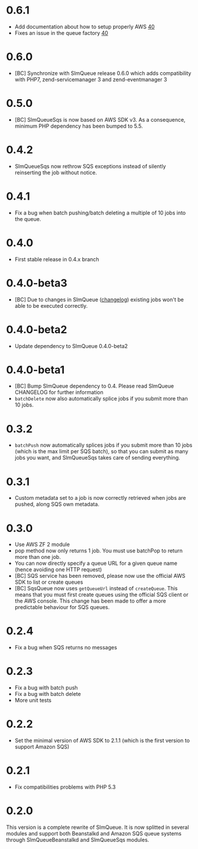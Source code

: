 # 0.6.1

- Add documentation about how to setup properly AWS [40](https://github.com/juriansluiman/SlmQueueSqs/pull/40)
- Fixes an issue in the queue factory [40](https://github.com/juriansluiman/SlmQueueSqs/pull/40)

# 0.6.0

- [BC] Synchronize with SlmQueue release 0.6.0 which adds compatibility with PHP7, zend-servicemanager 3 and zend-eventmanager 3

# 0.5.0

- [BC] SlmQueueSqs is now based on AWS SDK v3. As a consequence, minimum PHP dependency has been bumped to 5.5.

# 0.4.2

- SlmQueueSqs now rethrow SQS exceptions instead of silently reinserting the job without notice.

# 0.4.1

- Fix a bug when batch pushing/batch deleting a multiple of 10 jobs into the queue.

# 0.4.0

- First stable release in 0.4.x branch

# 0.4.0-beta3

- [BC] Due to changes in SlmQueue ([changelog](https://github.com/juriansluiman/SlmQueue/blob/master/CHANGELOG.md))
existing jobs won't be able to be executed correctly.


# 0.4.0-beta2

- Update dependency to SlmQueue 0.4.0-beta2

# 0.4.0-beta1

- [BC] Bump SlmQueue dependency to 0.4. Please read SlmQueue CHANGELOG for further information
- `batchDelete` now also automatically splice jobs if you submit more than 10 jobs.

# 0.3.2

- `batchPush` now automatically splices jobs if you submit more than 10 jobs (which is the max limit per SQS
batch), so that you can submit as many jobs you want, and SlmQueueSqs takes care of sending everything.

# 0.3.1

- Custom metadata set to a job is now correctly retrieved when jobs are pushed, along SQS own metadata.

# 0.3.0

- Use AWS ZF 2 module
- pop method now only returns 1 job. You must use batchPop to return more than one job.
- You can now directly specify a queue URL for a given queue name (hence avoiding one HTTP request)
- [BC] SQS service has been removed, please now use the official AWS SDK to list or create queues
- [BC] SqsQueue now uses `getQueueUrl` instead of `createQueue`. This means that you must first create
queues using the official SQS client or the AWS console. This change has been made to offer a more predictable
behaviour for SQS queues.

# 0.2.4

- Fix a bug when SQS returns no messages

# 0.2.3

- Fix a bug with batch push
- Fix a bug with batch delete
- More unit tests

# 0.2.2

- Set the minimal version of AWS SDK to 2.1.1 (which is the first version to support Amazon SQS)

# 0.2.1

- Fix compatibilities problems with PHP 5.3

# 0.2.0

This version is a complete rewrite of SlmQueue. It is now splitted in several modules and support both
Beanstalkd and Amazon SQS queue systems through SlmQueueBeanstalkd and SlmQueueSqs modules.
